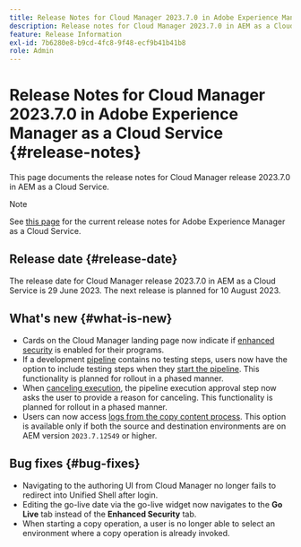 ```yaml
---
title: Release Notes for Cloud Manager 2023.7.0 in Adobe Experience Manager as a Cloud Service
description: Release notes for Cloud Manager 2023.7.0 in AEM as a Cloud Service.
feature: Release Information
exl-id: 7b6280e8-b9cd-4fc8-9f48-ecf9b41b41b8
role: Admin
---
```

# Release Notes for Cloud Manager 2023.7.0 in Adobe Experience Manager as a Cloud Service {#release-notes}

This page documents the release notes for Cloud Manager release 2023.7.0 in AEM as a Cloud Service.

>[!NOTE]
>
>See [this page](/help/release-notes/release-notes-cloud/release-notes-current.md) for the current release notes for Adobe Experience Manager as a Cloud Service.

## Release date {#release-date}

The release date for Cloud Manager release 2023.7.0 in AEM as a Cloud Service is 29 June 2023. The next release is planned for 10 August 2023.

## What's new {#what-is-new}

* Cards on the Cloud Manager landing page now indicate if [enhanced security](/help/implementing/cloud-manager/getting-access-to-aem-in-cloud/creating-production-programs.md) is enabled for their programs.
* If a development [pipeline](/help/implementing/cloud-manager/configuring-pipelines/introduction-ci-cd-pipelines.md) contains no testing steps, users now have the option to include testing steps when they [start the pipeline](/help/implementing/cloud-manager/configuring-pipelines/managing-pipelines.md#running-pipelines). This functionality is planned for rollout in a phased manner.
* When [canceling execution](/help/implementing/cloud-manager/configuring-pipelines/managing-pipelines.md#view-details), the pipeline execution approval step now asks the user to provide a reason for canceling. This functionality is planned for rollout in a phased manner.
* Users can now access [logs from the copy content process](/help/implementing/developing/tools/content-copy.md#accessing-logs). This option is available only if both the source and destination environments are on AEM version `2023.7.12549` or higher.

## Bug fixes {#bug-fixes}

* Navigating to the authoring UI from Cloud Manager no longer fails to redirect into Unified Shell after login.
* Editing the go-live date via the go-live widget now navigates to the **Go Live** tab instead of the **Enhanced Security** tab.
* When starting a copy operation, a user is no longer able to select an environment where a copy operation is already invoked.
